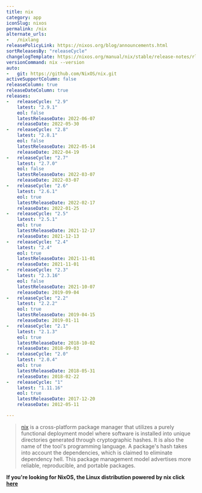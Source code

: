 ```yaml
---
title: nix
category: app
iconSlug: nixos
permalink: /nix
alternate_urls:
-   /nixlang
releasePolicyLink: https://nixos.org/blog/announcements.html
sortReleasesBy: "releaseCycle"
changelogTemplate: https://nixos.org/manual/nix/stable/release-notes/rl-__RELEASE_CYCLE__.html
versionCommand: nix --version
auto:
-   git: https://github.com/NixOS/nix.git
activeSupportColumn: false
releaseColumn: true
releaseDateColumn: true
releases:
-   releaseCycle: "2.9"
    latest: "2.9.1"
    eol: false
    latestReleaseDate: 2022-06-07
    releaseDate: 2022-05-30
-   releaseCycle: "2.8"
    latest: "2.8.1"
    eol: false
    latestReleaseDate: 2022-05-14
    releaseDate: 2022-04-19
-   releaseCycle: "2.7"
    latest: "2.7.0"
    eol: false
    latestReleaseDate: 2022-03-07
    releaseDate: 2022-03-07
-   releaseCycle: "2.6"
    latest: "2.6.1"
    eol: true
    latestReleaseDate: 2022-02-17
    releaseDate: 2022-01-25
-   releaseCycle: "2.5"
    latest: "2.5.1"
    eol: true
    latestReleaseDate: 2021-12-17
    releaseDate: 2021-12-13
-   releaseCycle: "2.4"
    latest: "2.4"
    eol: true
    latestReleaseDate: 2021-11-01
    releaseDate: 2021-11-01
-   releaseCycle: "2.3"
    latest: "2.3.16"
    eol: false
    latestReleaseDate: 2021-10-07
    releaseDate: 2019-09-04
-   releaseCycle: "2.2"
    latest: "2.2.2"
    eol: true
    latestReleaseDate: 2019-04-15
    releaseDate: 2019-01-11
-   releaseCycle: "2.1"
    latest: "2.1.3"
    eol: true
    latestReleaseDate: 2018-10-02
    releaseDate: 2018-09-03
-   releaseCycle: "2.0"
    latest: "2.0.4"
    eol: true
    latestReleaseDate: 2018-05-31
    releaseDate: 2018-02-22
-   releaseCycle: "1"
    latest: "1.11.16"
    eol: true
    latestReleaseDate: 2017-12-20
    releaseDate: 2012-05-11

---
```


> [nix](https://nixos.org/) is a cross-platform package manager that utilizes a purely functional deployment model where software is installed into unique directories generated through cryptographic hashes. It is also the name of the tool's programming language. A package's hash takes into account the dependencies, which is claimed to eliminate dependency hell. This package management model advertises more reliable, reproducible, and portable packages.

**If you're looking for NixOS, the Linux distribution powered by nix click [here](./nixos)**
